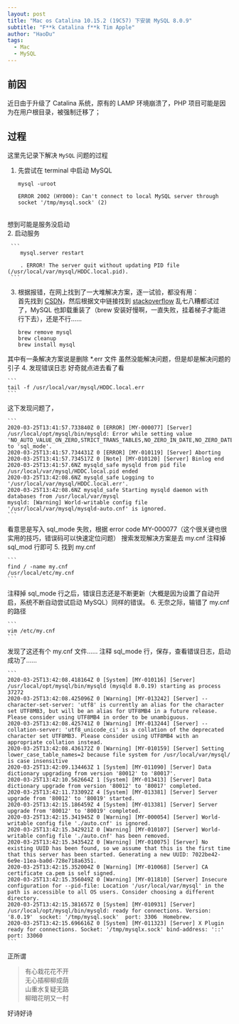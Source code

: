 ```yaml
---
layout: post
title: "Mac os Catalina 10.15.2 (19C57) 下安装 MySQL 8.0.9"
subtitle: "F**k Catalina f**k Tim Apple"
author: "HaoDu"
tags:
  - Mac
  - MySQL
---
```


## 前因
近日由于升级了 Catalina 系统，原有的 LAMP 环境崩溃了，PHP 项目可能是因为在用户根目录，被强制迁移了；
## 过程
这里先记录下解决 `MySQL` 问题的过程 

1. 先尝试在 terminal 中启动  MySQL 

    ```
    mysql -uroot 

    ERROR 2002 (HY000): Can't connect to local MySQL server through     socket '/tmp/mysql.sock' (2)
    ``` 
<br>
 想到可能是服务没启动<br>
2.  启动服务
     
     ```
        mysql.server restart
    
        . ERROR! The server quit without updating PID file (/usr/local/var/mysql/HDDC.local.pid).
     ```
3. 根据报错，在网上找到了一大堆解决方案，逐一试验，都没有用：<br>首先找到 [CSDN](https://blog.csdn.net/liyuxing6639801/article/details/84894656)，然后根据文中链接找到    [stackoverflow](https://stackoverflow.com/questions/9624774/after-mysql-install-via-brew-i-get-the-error-the-server-quit-without-updating)
乱七八糟都试过了，MySQL 也卸载重装了（brew 安装好慢啊，一直失败，挂着梯子才能进行下去），还是不行……

    ```
    brew remove mysql
    brew cleanup
    brew install mysql
    ```
其中有一条解决方案说是删除 *.err 文件
虽然没能解决问题，但是却是解决问题的引子
4. 发现错误日志 好奇就点进去看了看

    ```
    tail -f /usr/local/var/mysql/HDDC.local.err
    ```
这下发现问题了，
    
    ```
    2020-03-25T13:41:57.733840Z 0 [ERROR] [MY-000077] [Server] /usr/local/opt/mysql/bin/mysqld: Error while setting value 'NO_AUTO_VALUE_ON_ZERO,STRICT_TRANS_TABLES,NO_ZERO_IN_DATE,NO_ZERO_DATE,ERROR_FOR_DIVISION_BY_ZERO,NO_AUTO_CREATE_USER,NO_ENGINE_SUBSTITUTION,PIPES_AS_CONCAT,ANSI_QUOTES' to 'sql_mode'.
    2020-03-25T13:41:57.734431Z 0 [ERROR] [MY-010119] [Server] Aborting
    2020-03-25T13:41:57.734517Z 0 [Note] [MY-010120] [Server] Binlog end
    2020-03-25T13:41:57.6NZ mysqld_safe mysqld from pid file /usr/local/var/mysql/HDDC.local.pid ended
    2020-03-25T13:42:08.6NZ mysqld_safe Logging to '/usr/local/var/mysql/HDDC.local.err'.
    2020-03-25T13:42:08.6NZ mysqld_safe Starting mysqld daemon with databases from /usr/local/var/mysql
    mysqld: [Warning] World-writable config file '/usr/local/var/mysql/mysqld-auto.cnf' is ignored.
    ```
看意思是写入 sql_mode 失败，根据 error code MY-000077（这个很关键也很实用的技巧，错误码可以快速定位问题）
搜索发现解决方案是去 my.cnf 注释掉 sql_mod 行即可
5. 找到 my.cnf

    ```
    find / -name my.cnf
    /usr/local/etc/my.cnf
    ```
注释掉 sql_mode 行之后，错误日志还是不断更新（大概是因为设置了自动开启，系统不断自动尝试启动 MySQL）同样的错误。
6. 无奈之际，输错了 my.cnf 的路径

    
    ```
    vim /etc/my.cnf
    ```
发现了这还有个 my.cnf 文件…… 注释 sql_mode 行，保存，查看错误日志，启动成功了……
    
    ```
    2020-03-25T13:42:08.418164Z 0 [System] [MY-010116] [Server] /usr/local/opt/mysql/bin/mysqld (mysqld 8.0.19) starting as process 37272
    2020-03-25T13:42:08.425096Z 0 [Warning] [MY-013242] [Server] --character-set-server: 'utf8' is currently an alias for the character set UTF8MB3, but will be an alias for UTF8MB4 in a future release. Please consider using UTF8MB4 in order to be unambiguous.
    2020-03-25T13:42:08.425741Z 0 [Warning] [MY-013244] [Server] --collation-server: 'utf8_unicode_ci' is a collation of the deprecated character set UTF8MB3. Please consider using UTF8MB4 with an appropriate collation instead.
    2020-03-25T13:42:08.436172Z 0 [Warning] [MY-010159] [Server] Setting lower_case_table_names=2 because file system for /usr/local/var/mysql/ is case insensitive
    2020-03-25T13:42:09.134463Z 1 [System] [MY-011090] [Server] Data dictionary upgrading from version '80012' to '80017'.
    2020-03-25T13:42:10.562664Z 1 [System] [MY-013413] [Server] Data dictionary upgrade from version '80012' to '80017' completed.
    2020-03-25T13:42:11.733092Z 4 [System] [MY-013381] [Server] Server upgrade from '80012' to '80019' started.
    2020-03-25T13:42:15.186459Z 4 [System] [MY-013381] [Server] Server upgrade from '80012' to '80019' completed.
    2020-03-25T13:42:15.341945Z 0 [Warning] [MY-000054] [Server] World-writable config file './auto.cnf' is ignored.
    2020-03-25T13:42:15.342921Z 0 [Warning] [MY-010107] [Server] World-writable config file './auto.cnf' has been removed.
    2020-03-25T13:42:15.343542Z 0 [Warning] [MY-010075] [Server] No existing UUID has been found, so we assume that this is the first time that this server has been started. Generating a new UUID: 7022be42-6e9e-11ea-ba0d-728e718a6351.
    2020-03-25T13:42:15.352004Z 0 [Warning] [MY-010068] [Server] CA certificate ca.pem is self signed.
    2020-03-25T13:42:15.356049Z 0 [Warning] [MY-011810] [Server] Insecure configuration for --pid-file: Location '/usr/local/var/mysql' in the path is accessible to all OS users. Consider choosing a different directory.
    2020-03-25T13:42:15.381657Z 0 [System] [MY-010931] [Server] /usr/local/opt/mysql/bin/mysqld: ready for connections. Version: '8.0.19'  socket: '/tmp/mysql.sock'  port: 3306  Homebrew.
    2020-03-25T13:42:15.696616Z 0 [System] [MY-011323] [Server] X Plugin ready for connections. Socket: '/tmp/mysqlx.sock' bind-address: '::' port: 33060
    ```
正所谓
> 有心栽花花不开<br>
> 无心插柳柳成荫<br>
> 山重水复疑无路<br>
> 柳暗花明又一村

好诗好诗 
